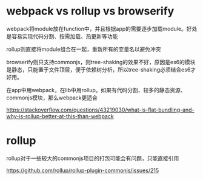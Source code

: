 # webpack vs rollup vs browserify

webpack将module放在function中，并且根据app的需要逐步加载module。好处是容易实现代码分割、按需加载、热更新等功能

rollup则直接将module组合在一起，重新所有的变量名以避免冲突

browserify则只支持commonjs，则tree-shaking的效果不好，原因是es6的模块是静态，只能置于文件顶层，便于依赖树分析，所以tree-shaking必须结合es6才好用。

在app中用webpack，在lib中用rollup。如果有代码分割、较多的静态资源、commonjs模块，那么webpack更适合

https://stackoverflow.com/questions/43219030/what-is-flat-bundling-and-why-is-rollup-better-at-this-than-webpack

# rollup

rollup对于一些较大的commonjs项目的打包可能会有问题，只能直接引用

https://github.com/rollup/rollup-plugin-commonjs/issues/215